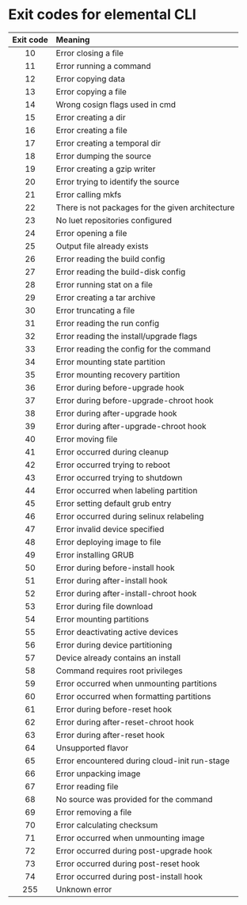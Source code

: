 # Exit codes for elemental CLI


| Exit code | Meaning |
| :----: | :---- |
| 10 | Error closing a file|
| 11 | Error running a command|
| 12 | Error copying data|
| 13 | Error copying a file|
| 14 | Wrong cosign flags used in cmd|
| 15 | Error creating a dir|
| 16 | Error creating a file|
| 17 | Error creating a temporal dir|
| 18 | Error dumping the source|
| 19 | Error creating a gzip writer|
| 20 | Error trying to identify the source|
| 21 | Error calling mkfs|
| 22 | There is not packages for the given architecture|
| 23 | No luet repositories configured|
| 24 | Error opening a file|
| 25 | Output file already exists|
| 26 | Error reading the build config|
| 27 | Error reading the build-disk config|
| 28 | Error running stat on a file|
| 29 | Error creating a tar archive|
| 30 | Error truncating a file|
| 31 | Error reading the run config|
| 32 | Error reading the install/upgrade flags|
| 33 | Error reading the config for the command|
| 34 | Error mounting state partition|
| 35 | Error mounting recovery partition|
| 36 | Error during before-upgrade hook|
| 37 | Error during before-upgrade-chroot hook|
| 38 | Error during after-upgrade hook|
| 39 | Error during after-upgrade-chroot hook|
| 40 | Error moving file|
| 41 | Error occurred during cleanup|
| 42 | Error occurred trying to reboot|
| 43 | Error occurred trying to shutdown|
| 44 | Error occurred when labeling partition|
| 45 | Error setting default grub entry|
| 46 | Error occurred during selinux relabeling|
| 47 | Error invalid device specified|
| 48 | Error deploying image to file|
| 49 | Error installing GRUB|
| 50 | Error during before-install hook|
| 51 | Error during after-install hook|
| 52 | Error during after-install-chroot hook|
| 53 | Error during file download|
| 54 | Error mounting partitions|
| 55 | Error deactivating active devices|
| 56 | Error during device partitioning|
| 57 | Device already contains an install|
| 58 | Command requires root privileges|
| 59 | Error occurred when unmounting partitions|
| 60 | Error occurred when formatting partitions|
| 61 | Error during before-reset hook|
| 62 | Error during after-reset-chroot hook|
| 63 | Error during after-reset hook|
| 64 | Unsupported flavor|
| 65 | Error encountered during cloud-init run-stage|
| 66 | Error unpacking image|
| 67 | Error reading file|
| 68 | No source was provided for the command|
| 69 | Error removing a file|
| 70 | Error calculating checksum|
| 71 | Error occurred when unmounting image|
| 72 | Error occurred during post-upgrade hook|
| 73 | Error occurred during post-reset hook|
| 74 | Error occurred during post-install hook|
| 255 | Unknown error|
